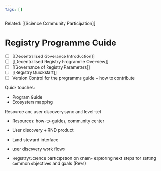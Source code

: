 ```yaml
---
Tags: []
---
```

Related: [[Science Community Participation]]
# Registry Programme Guide
- [ ] [[Decentralised Goverance Introduction]]
- [ ] [[Decentralised Registry Programme Overview]]
- [ ] [[Governance of Registry Parameters]]
- [ ] [[Registry Quickstart]]
- [ ] Version Control for the programme guide + how to contribute

Quick touches:
-   Program Guide
-   Ecosystem mapping

Resource and user discovery sync and level-set

-   Resources: how-to-guides, community center
-   User discovery + RND product
-   Land steward interface
-   user discovery work flows

-   Registry/Science participation on chain- exploring next steps for setting common objectives and goals (Revs)